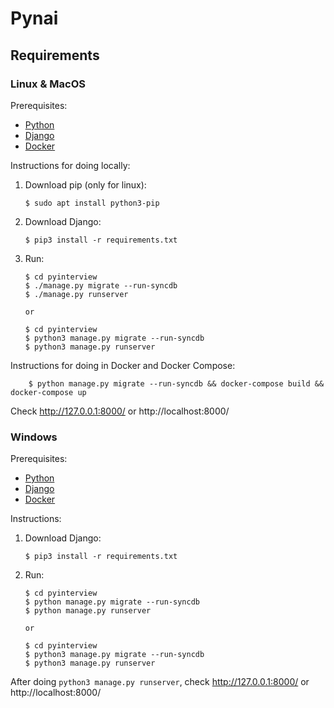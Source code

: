 # Pynai

## Requirements

### Linux & MacOS

Prerequisites:

- [Python][python-download]
- [Django][django-download]
- [Docker][docker-download]

Instructions for doing locally:

1.  Download pip (only for linux):

        $ sudo apt install python3-pip

1.  Download Django:

        $ pip3 install -r requirements.txt

1.  Run:

        $ cd pyinterview
        $ ./manage.py migrate --run-syncdb
        $ ./manage.py runserver

        or

        $ cd pyinterview
        $ python3 manage.py migrate --run-syncdb
        $ python3 manage.py runserver

Instructions for doing in Docker and Docker Compose:

        $ python manage.py migrate --run-syncdb && docker-compose build && docker-compose up

Check http://127.0.0.1:8000/ or http://localhost:8000/

### Windows

Prerequisites:

- [Python][python-download]
- [Django][django-download]
- [Docker][docker-download]

Instructions:

1.  Download Django:

        $ pip3 install -r requirements.txt

1.  Run:

        $ cd pyinterview
        $ python manage.py migrate --run-syncdb
        $ python manage.py runserver

        or

        $ cd pyinterview
        $ python3 manage.py migrate --run-syncdb
        $ python3 manage.py runserver

After doing `python3 manage.py runserver`, check http://127.0.0.1:8000/ or http://localhost:8000/

[django-download]: https://www.djangoproject.com/download/
[python-download]: https://www.python.org/downloads/
[docker-download]: https://docs.docker.com/engine/install/

